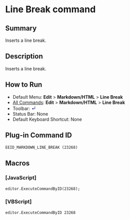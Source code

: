 # Line Break command

## Summary

Inserts a line break.

## Description

Inserts a line break.

## How to Run

- Default Menu: **Edit** \> **Markdown/HTML** \> **Line Break**
- [All Commands](../tools/all_commands): **Edit** \> **Markdown/HTML** \> **Line Break**
- Toolbar: ![](../../images/markdown_line_break.png)
- Status Bar: None
- Default Keyboard Shortcut: None

## Plug-in Command ID

```
EEID_MARKDOWN_LINE_BREAK (23268)
```

## Macros

### \[JavaScript\]

```
editor.ExecuteCommandByID(23268);
```

### \[VBScript\]

```
editor.ExecuteCommandByID 23268
```
